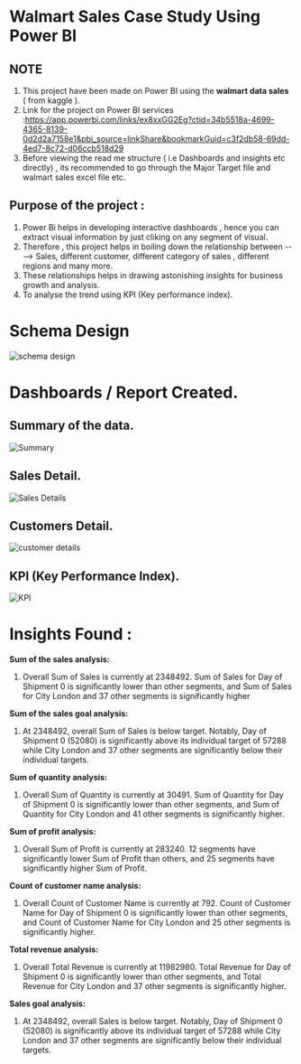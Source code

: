 # Walmart Sales Case Study Using Power BI 

## NOTE

1. This project have been made on Power BI using the **walmart data sales** ( from kaggle ).
2. Link for the project on Power BI services :https://app.powerbi.com/links/ex8xxGG2Eg?ctid=34b5518a-4699-4365-8139-0d2d2a7158e1&pbi_source=linkShare&bookmarkGuid=c3f2db58-69dd-4ed7-8c72-d06ccb518d29
3. Before viewing the read me structure ( i.e Dashboards and insights etc directly) , its recommended to go through the Major Target file and walmart sales excel file etc.

## Purpose of the project :
1. Power Bi helps in developing interactive dashboards , hence you can extract visual information by just cliking on any segment of visual.
2. Therefore , this project helps in boiling down the relationship between ----> Sales, different customer, different category of sales , different regions and many more.
3. These relationships helps in drawing astonishing insights for business growth and analysis.
4. To analyse the trend using KPI (Key performance index).


# Schema Design 

![schema design](https://user-images.githubusercontent.com/86300718/211863233-93ed79ea-1844-4079-83cc-4c5afbc19086.png)

# Dashboards / Report Created.

## Summary of the data.

![Summary](https://user-images.githubusercontent.com/86300718/211861200-e89f9a7d-ef94-4c79-971f-539fee39e4f2.png)

## Sales Detail.

![Sales Details](https://user-images.githubusercontent.com/86300718/211861836-978c9e35-5c8f-4fe7-8db1-cb9dc835c5e3.png)

## Customers Detail.

![customer details](https://user-images.githubusercontent.com/86300718/211861946-7d092a13-84e0-49a0-8ca4-634cd351731f.png)

## KPI (Key Performance Index).

![KPI](https://user-images.githubusercontent.com/86300718/211862058-9ac14cdb-4d86-414c-acfc-1ce5c1655cc9.png)


# Insights Found :

**Sum of the sales analysis:**

1. Overall Sum of Sales is currently at 2348492. Sum of Sales for Day of Shipment 0 is significantly lower than other segments, and Sum of Sales for City London and 37 other segments is significantly higher

**Sum of the sales goal analysis:**

1. At 2348492, overall Sum of Sales is below target. Notably, Day of Shipment 0 (52080) is significantly above its individual target of 57288 while City London and 37 other segments are significantly below their individual targets.

**Sum of quantity analysis:**

1. Overall Sum of Quantity is currently at 30491. Sum of Quantity for Day of Shipment 0 is significantly lower than other segments, and Sum of Quantity for City London and 41 other segments is significantly higher.

**Sum of profit analysis:**

1. Overall Sum of Profit is currently at 283240. 12 segments have significantly lower Sum of Profit than others, and 25 segments have significantly higher Sum of Profit.

**Count of customer name analysis:**

1. Overall Count of Customer Name is currently at 792. Count of Customer Name for Day of Shipment 0 is significantly lower than other segments, and Count of Customer Name for City London and 25 other segments is significantly higher.

**Total revenue analysis:**

1. Overall Total Revenue is currently at 11982980. Total Revenue for Day of Shipment 0 is significantly lower than other segments, and Total Revenue for City London and 37 other segments is significantly higher.

**Sales goal analysis:**

1. At 2348492, overall Sales is below target. Notably, Day of Shipment 0 (52080) is significantly above its individual target of 57288 while City London and 37 other segments are significantly below their individual targets.



